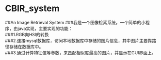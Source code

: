 # CBIR_system
##An Image Retrieval System
###我是一个图像检索系统，一个简单的小程序，由java实现，主要实现的功能：<br>
###1.RGB向HSI的转换<br>
###2.连接mysql数据库，访问本地数据库中存储的图片信息，其中图片主要靠路径存储在数据库中。<br>
###3.通过计算特征值等参数，来匹配相似度最高的图片，并显示在GUI界面上。<br>
